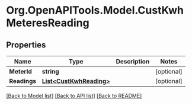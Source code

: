 # Org.OpenAPITools.Model.CustKwhMeteresReading

## Properties

Name | Type | Description | Notes
------------ | ------------- | ------------- | -------------
**MeterId** | **string** |  | [optional] 
**Readings** | [**List&lt;CustKwhReading&gt;**](CustKwhReading.md) |  | [optional] 

[[Back to Model list]](../README.md#documentation-for-models) [[Back to API list]](../README.md#documentation-for-api-endpoints) [[Back to README]](../README.md)

